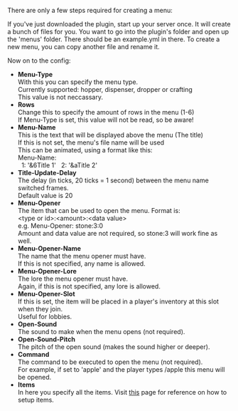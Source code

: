 There are only a few steps required for creating a menu:

If you've just downloaded the plugin, start up your server once. It will create a bunch of files for you.
You want to go into the plugin's folder and open up the 'menus' folder. There should be an example.yml in there.
To create a new menu, you can copy another file and rename it.

Now on to the config:

<ul>
  <li>
    <b>Menu-Type</b><br/>
    With this you can specify the menu type.<br/>
    Currently supported: hopper, dispenser, dropper or crafting<br/>
    This value is not neccassary.
  </li>
  <li>
    <b>Rows</b><br/>
    Change this to specify the amount of rows in the menu (1-6)<br/>
    If Menu-Type is set, this value will not be read, so be aware!
  </li>
  <li>
    <b>Menu-Name</b><br/>
    This is the text that will be displayed above the menu (The title)<br/>
    If this is not set, the menu's file name will be used<br/>
    This can be animated, using a format like this:<br/>
    Menu-Name:<br/>
    &nbsp;&nbsp;1: '&6Title 1'
    &nbsp;&nbsp;2: '&aTitle 2'
  </li>
  <li>
    <b>Title-Update-Delay</b></br>
    The delay (in ticks, 20 ticks = 1 second) between the menu name switched frames.<br/>
    Default value is 20
  </li>
  <li>
    <b>Menu-Opener</b><br/>
    The item that can be used to open the menu. Format is:<br/>
    &lt;type or id&gt;:&lt;amount&gt;:&lt;data value&gt;<br/>
    e.g. Menu-Opener: stone:3:0<br/>
    Amount and data value are not required, so stone:3 will work fine as well.
  </li>
  <li>
    <b>Menu-Opener-Name</b><br/>
    The name that the menu opener must have.<br/>
    If this is not specified, any name is allowed.
  </li>
  <li>
    <b>Menu-Opener-Lore</b><br/>
    The lore the menu opener must have.<br/>
    Again, if this is not specified, any lore is allowed.
  </li>
  <li>
    <b>Menu-Opener-Slot</b><br/>
    If this is set, the item will be placed in a player's inventory at this slot when they join.<br/>
    Useful for lobbies.
  </li>
  <li>
    <b>Open-Sound</b><br/>
    The sound to make when the menu opens (not required).<br/>
  </li>
  <li>
    <b>Open-Sound-Pitch</b><br/>
    The pitch of the open sound (makes the sound higher or deeper).<br/>
  </li>
  <li>
    <b>Command</b><br/>
    The command to be executed to open the menu (not required).<br/>
    For example, if set to 'apple' and the player types /apple this menu will be opened.
  </li>
  <li>
    <b>Items</b><br/>
    In here you specify all the items. Visit <a href="https://github.com/megamichiel/AnimatedMenu/blob/master/tutorials/Setting%20up%20menu%20items.md">this</a> page for reference on how to setup items.
  </li>
</ul>